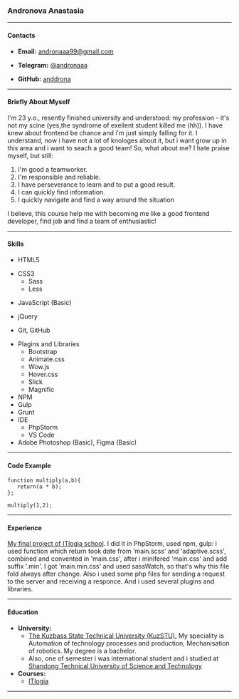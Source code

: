 ### **Andronova Anastasia**
***
#### __Contacts__
+ **Email:** andronaaa99@gmail.com
- **Telegram:** [@andronaaa](https://t.me/andronaaa)
* **GitHub:** [anddrona](https://github.com/anddrona)
***
#### __Briefly About Myself__
I'm 23 y.o., resently finished university and understood: my profession - it's not my scine (yes,the syndrome of exellent student killed me (hh)). I have knew about frontend be chance and i'm just simply falling for it. I understand, now i have not a lot of knologes about it, but i want grow up in this area and i want to seach a good team!
So, what about me? I hate praise myself, but still: 
1. I'm good a teamworker. 
2. I'm responsible and reliable.
3. I have perseverance to learn and to put a good result.
4. I can quickly find information.
5. I quickly navigate and find a way around the situation 

I believe, this course help me with becoming me like a good frontend developer, find job and find a team of enthusiastic! 
***
#### __Skills__
+ HTML5
- CSS3
    - Sass     
    + Less
+ JavaScript (Basic)
* jQuery
+ Git, GitHub
- Plagins and Libraries
    - Bootstrap
    - Animate.css
    - Wow.js
    - Hover.css
    - Slick
    - Magnific
- NPM
- Gulp
- Grunt
- IDE
    - PhpStorm
    - VS Code
- Adobe Photoshop (Basic), Figma (Basic)
***
#### __Code Example__
    function multiply(a,b){
       return(a * b);  
    };

    multiply(1,2);
***
#### __Experience__
[My final project of ITlogia school](https://anddrona.github.io/building/). I did it in PhpStorm, used npm, gulp: i used function which return took date from 'main.scss' and 'adaptive.scss', combined and convented in 'main.css', after i minifered 'main.css' and add suffix '.min'. I got 'main.min.css' and used sassWatch, so that's why this file fold always after change. Also i used some php files for sending a request to the server and receiving a responce. And i used several plugins and libraries.
***
#### __Education__
* __University:__  
    - [The Kuzbass State Technical University (KuzSTU).](https://kuzstu.ru/) My speciality is Automation of technology processes and production, Mechanisation of robotics. My degree is a bachelor.
    - Also, one of semester i was international student and i studied at [Shandong Technical University of Science and Technology](https://en.sdust.edu.cn/)
* __Courses:__  
    + [ITlogia](https://itlogia.ru/)
***

